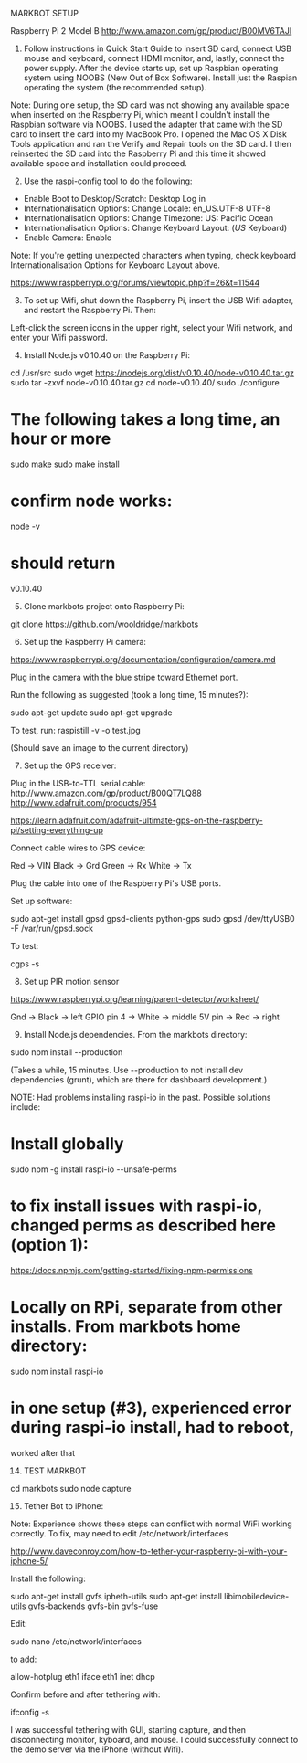 MARKBOT SETUP

Raspberry Pi 2 Model B
http://www.amazon.com/gp/product/B00MV6TAJI

1. Follow instructions in Quick Start Guide to insert SD card, connect USB
mouse and keyboard, connect HDMI monitor, and, lastly, connect the power
supply. After the device starts up, set up Raspbian operating system using
NOOBS (New Out of Box Software). Install just the Raspian operating the
system (the recommended setup).

Note: During one setup, the SD card was not showing any available space when
inserted on the Raspberry Pi, which meant I couldn't install the Raspbian
software via NOOBS. I used the adapter that came with the SD card to insert
the card into my MacBook Pro. I opened the Mac OS X Disk Tools application and
ran the Verify and Repair tools on the SD card. I then reinserted the SD card
into the Raspberry Pi and this time it showed available space and installation
could proceed.

2. Use the raspi-config tool to do the following:

- Enable Boot to Desktop/Scratch: Desktop Log in
- Internationalisation Options: Change Locale: en_US.UTF-8 UTF-8
- Internationalisation Options: Change Timezone: US: Pacific Ocean
- Internationalisation Options: Change Keyboard Layout: (*US* Keyboard)
- Enable Camera: Enable

Note: If you're getting unexpected characters when typing, check keyboard
Internationalisation Options for Keyboard Layout above.

https://www.raspberrypi.org/forums/viewtopic.php?f=26&t=11544

3. To set up Wifi, shut down the Raspberry Pi, insert the USB Wifi adapter, and
restart the Raspberry Pi. Then:

Left-click the screen icons in the upper right, select your Wifi network, and
enter your Wifi password.

4. Install Node.js v0.10.40 on the Raspberry Pi:

cd /usr/src
sudo wget https://nodejs.org/dist/v0.10.40/node-v0.10.40.tar.gz
sudo tar -zxvf node-v0.10.40.tar.gz
cd node-v0.10.40/
sudo ./configure
# The following takes a long time, an hour or more
sudo make
sudo make install

# confirm node works:
node -v
# should return
v0.10.40

5. Clone markbots project onto Raspberry Pi:

git clone https://github.com/wooldridge/markbots

6. Set up the Raspberry Pi camera:

https://www.raspberrypi.org/documentation/configuration/camera.md

Plug in the camera with the blue stripe toward Ethernet port.

Run the following as suggested (took a long time, 15 minutes?):

sudo apt-get update
sudo apt-get upgrade

To test, run:
raspistill -v -o test.jpg

(Should save an image to the current directory)

7. Set up the GPS receiver:

Plug in the USB-to-TTL serial cable:
http://www.amazon.com/gp/product/B00QT7LQ88
http://www.adafruit.com/products/954

https://learn.adafruit.com/adafruit-ultimate-gps-on-the-raspberry-pi/setting-everything-up

Connect cable wires to GPS device:

Red -> VIN
Black -> Grd
Green -> Rx
White -> Tx

Plug the cable into one of the Raspberry Pi's USB ports.

Set up software:

sudo apt-get install gpsd gpsd-clients python-gps
sudo gpsd /dev/ttyUSB0 -F /var/run/gpsd.sock

To test:

cgps -s

8. Set up PIR motion sensor

https://www.raspberrypi.org/learning/parent-detector/worksheet/

Gnd -> Black -> left
GPIO pin 4 -> White -> middle
5V pin -> Red -> right

9. Install Node.js dependencies. From the markbots directory:

sudo npm install --production

(Takes a while, 15 minutes. Use --production to not install dev dependencies
(grunt), which are there for dashboard development.)

NOTE: Had problems installing raspi-io in the past. Possible solutions include:

# Install globally
sudo npm -g install raspi-io --unsafe-perms

# to fix install issues with raspi-io, changed perms as described here (option 1):
https://docs.npmjs.com/getting-started/fixing-npm-permissions

# Locally on RPi, separate from other installs. From markbots home directory:
sudo npm install raspi-io

# in one setup (#3), experienced error during raspi-io install, had to reboot,
worked after that

14. TEST MARKBOT

cd markbots
sudo node capture

15. Tether Bot to iPhone:

Note: Experience shows these steps can conflict with normal WiFi working
correctly. To fix, may need to edit /etc/network/interfaces

http://www.daveconroy.com/how-to-tether-your-raspberry-pi-with-your-iphone-5/

Install the following:

sudo apt-get install gvfs ipheth-utils
sudo apt-get install libimobiledevice-utils gvfs-backends gvfs-bin gvfs-fuse

Edit:

sudo nano /etc/network/interfaces

to add:

allow-hotplug eth1
iface eth1 inet dhcp

Confirm before and after tethering with:

ifconfig -s

I was successful tethering with GUI, starting capture, and then disconnecting
monitor, kyboard, and mouse. I could successfully connect to the demo server
via the iPhone (without Wifi).
